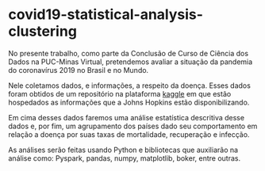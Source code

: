 # covid19-statistical-analysis-clustering

No presente trabalho, como parte da Conclusão de Curso de Ciência dos Dados na PUC-Minas Virtual, pretendemos avaliar a situação da pandemia do coronavírus 2019 no Brasil e no Mundo.

Nele coletamos dados, e informações, a respeito da doença. Esses dados foram obtidos de um repositório na plataforma [kaggle]() em que estão hospedados as informações que a Johns Hopkins estão disponibilizando.

Em cima desses dados faremos uma análise estatística descritiva desse dados e, por fim, um agrupamento dos países dado seu comportamento em relação a doença por suas taxas de mortalidade, recuperação e infecção.

As análises serão feitas usando Python e bibliotecas que auxiliarão na análise como: Pyspark, pandas, numpy, matplotlib, boker, entre outras.
